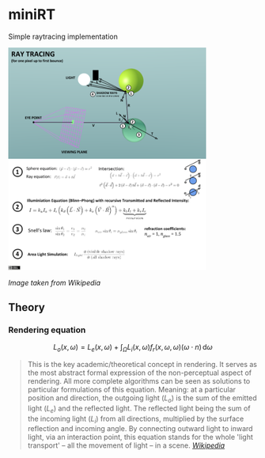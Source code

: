 # miniRT
Simple raytracing implementation


<img src="./Ray_Tracing_Illustration_First_Bounce.png" width="400" alt="Illumination equation">

*Image taken from Wikipedia*

## Theory
### Rendering equation
$$
L_{o}(x,\omega) = L_{e}(x,\omega )+\int_{\Omega }L_{i}(x,\omega)f_{r}(x,\omega, \omega )(\omega \cdot n)\,\mathrm {d} \omega
$$
> This is the key academic/theoretical concept in rendering. It serves as the most abstract formal expression of the non-perceptual aspect of rendering. All more complete algorithms can be seen as solutions to particular formulations of this equation. 
Meaning: at a particular position and direction, the outgoing light ($L_o$) is the sum of the emitted light ($L_e$) and the reflected light. The reflected light being the sum of the incoming light ($L_i$) from all directions, multiplied by the surface reflection and incoming angle. By connecting outward light to inward light, via an interaction point, this equation stands for the whole 'light transport' – all the movement of light – in a scene.
*[Wikipedia](https://w.wiki/5sQd)*
